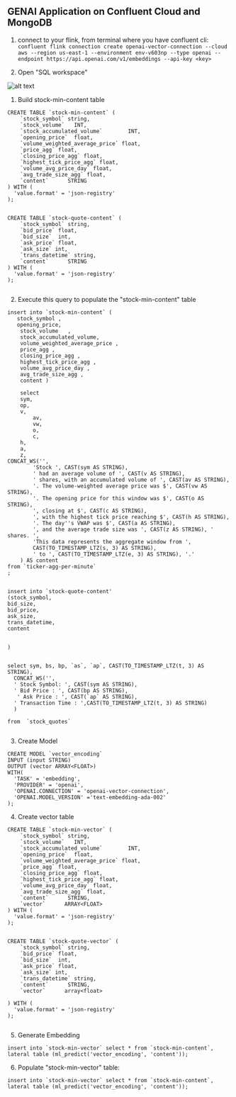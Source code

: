 ## GENAI Application on Confluent Cloud and MongoDB


1. connect to your flink, from terminal where you have confluent cli:
```confluent flink connection create openai-vector-connection --cloud aws --region us-east-1 --environment env-v603np --type openai --endpoint https://api.openai.com/v1/embeddings --api-key <key>```

1. Open "SQL workspace"

![alt text](/images/image-1.png) 

1. Build stock-min-content table
```
CREATE TABLE `stock-min-content` (
    `stock_symbol` string,                 
    `stock_volume`   INT,                         
    `stock_accumulated_volume`        INT,                         
    `opening_price`  float,                      
    `volume_weighted_average_price` float,
    `price_agg` float,
    `closing_price_agg` float,
    `highest_tick_price_agg` float,
    `volume_avg_price_day` float,
    `avg_trade_size_agg` float,
    `content`      STRING
) WITH (
  'value.format' = 'json-registry'
);


CREATE TABLE `stock-quote-content` (
    `stock_symbol` string,                           
    `bid_price` float,                         
    `bid_size`  int,                      
    `ask_price` float,
    `ask_size` int,
    `trans_datetime` string,
    `content`      STRING
) WITH (
  'value.format' = 'json-registry'
);


```



2. Execute this query to populate the "stock-min-content" table
```
insert into `stock-min-content` (
   stock_symbol ,      
   opening_price,           
    stock_volume   ,                         
    stock_accumulated_volume,                                             
    volume_weighted_average_price ,
    price_agg ,
    closing_price_agg ,
    highest_tick_price_agg ,
    volume_avg_price_day ,
    avg_trade_size_agg ,
    content )

    select 
    sym,
    op,
    v, 
		av, 
		vw, 
		o,
		c, 
    h,
    a,
    z,     
CONCAT_WS('', 
        'Stock ', CAST(sym AS STRING), 
        ' had an average volume of ', CAST(v AS STRING), 
        ' shares, with an accumulated volume of ', CAST(av AS STRING), 
        '. The volume-weighted average price was $', CAST(vw AS STRING), 
        '. The opening price for this window was $', CAST(o AS STRING), 
        ', closing at $', CAST(c AS STRING), 
        ', with the highest tick price reaching $', CAST(h AS STRING), 
        '. The day''s VWAP was $', CAST(a AS STRING), 
        ', and the average trade size was ', CAST(z AS STRING), ' shares. ',
        'This data represents the aggregate window from ', 
        CAST(TO_TIMESTAMP_LTZ(s, 3) AS STRING), 
        ' to ', CAST(TO_TIMESTAMP_LTZ(e, 3) AS STRING), '.'
    ) AS content
from `ticker-agg-per-minute`
;


insert into `stock-quote-content'
(stock_symbol,
bid_size,
bid_price,
ask_size,
trans_datetime,
content


)


select sym, bs, bp, `as`, `ap`, CAST(TO_TIMESTAMP_LTZ(t, 3) AS STRING), 
  CONCAT_WS('', 
  ' Stock Symbol: ', CAST(sym AS STRING), 
  ' Bid Price : ', CAST(bp AS STRING), 
   ' Ask Price : ', CAST(`ap` AS STRING), 
  ' Transaction Time : ',CAST(TO_TIMESTAMP_LTZ(t, 3) AS STRING)
  )

from  `stock_quotes`


```
3. Create Model
``` 
CREATE MODEL `vector_encoding`
INPUT (input STRING)
OUTPUT (vector ARRAY<FLOAT>)
WITH(
  'TASK' = 'embedding',
  'PROVIDER' = 'openai',
  'OPENAI.CONNECTION' = 'openai-vector-connection',
  'OPENAI.MODEL_VERSION' ='text-embedding-ada-002'
);
```

4. Create vector table
```
CREATE TABLE `stock-min-vector` (
    `stock_symbol` string,                 
    `stock_volume`   INT,                         
    `stock_accumulated_volume`        INT,                         
    `opening_price`  float,                      
    `volume_weighted_average_price` float,
    `price_agg` float,
    `closing_price_agg` float,
    `highest_tick_price_agg` float,
    `volume_avg_price_day` float,
    `avg_trade_size_agg` float,
    `content`      STRING,
    `vector`      ARRAY<FLOAT>
) WITH (
  'value.format' = 'json-registry'
);


CREATE TABLE `stock-quote-vector` (
    `stock_symbol` string,                           
    `bid_price` float,                         
    `bid_size`  int,                      
    `ask_price` float,
    `ask_size` int,
    `trans_datetime` string,
    `content`      STRING,
    `vector`      array<float>
  
) WITH (
  'value.format' = 'json-registry'
);


```


5. Generate Embedding
```
insert into `stock-min-vector` select * from `stock-min-content`, lateral table (ml_predict('vector_encoding', 'content'));
```   

6. Populate "stock-min-vector" table:
```
insert into `stock-min-vector` select * from `stock-min-content`, lateral table (ml_predict('vector_encoding', 'content'));
```